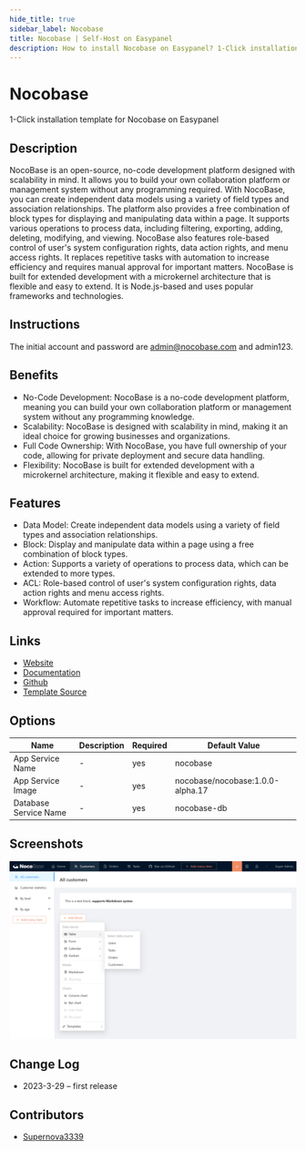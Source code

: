 ```yaml
---
hide_title: true
sidebar_label: Nocobase
title: Nocobase | Self-Host on Easypanel
description: How to install Nocobase on Easypanel? 1-Click installation template for Nocobase on Easypanel
---
```


<!-- generated -->

# Nocobase

1-Click installation template for Nocobase on Easypanel

## Description

NocoBase is an open-source, no-code development platform designed with scalability in mind. It allows you to build your own collaboration platform or management system without any programming required. With NocoBase, you can create independent data models using a variety of field types and association relationships. The platform also provides a free combination of block types for displaying and manipulating data within a page. It supports various operations to process data, including filtering, exporting, adding, deleting, modifying, and viewing. NocoBase also features role-based control of user&#39;s system configuration rights, data action rights, and menu access rights. It replaces repetitive tasks with automation to increase efficiency and requires manual approval for important matters. NocoBase is built for extended development with a microkernel architecture that is flexible and easy to extend. It is Node.js-based and uses popular frameworks and technologies.

## Instructions

The initial account and password are admin@nocobase.com and admin123.

## Benefits

- No-Code Development: NocoBase is a no-code development platform, meaning you can build your own collaboration platform or management system without any programming knowledge.
- Scalability: NocoBase is designed with scalability in mind, making it an ideal choice for growing businesses and organizations.
- Full Code Ownership: With NocoBase, you have full ownership of your code, allowing for private deployment and secure data handling.
- Flexibility: NocoBase is built for extended development with a microkernel architecture, making it flexible and easy to extend.

## Features

- Data Model: Create independent data models using a variety of field types and association relationships.
- Block: Display and manipulate data within a page using a free combination of block types.
- Action: Supports a variety of operations to process data, which can be extended to more types.
- ACL: Role-based control of user's system configuration rights, data action rights and menu access rights.
- Workflow: Automate repetitive tasks to increase efficiency, with manual approval required for important matters.

## Links

- [Website](https://www.nocobase.com/)
- [Documentation](https://docs.nocobase.com)
- [Github](https://github.com/nocobase/nocobase)
- [Template Source](https://github.com/easypanel-io/templates/tree/main/templates/nocobase)

## Options

Name | Description | Required | Default Value
-|-|-|-
App Service Name | - | yes | nocobase
App Service Image | - | yes | nocobase/nocobase:1.0.0-alpha.17
Database Service Name | - | yes | nocobase-db

## Screenshots

![Nocobase Screenshot](./assets/screenshot.png)

## Change Log

- 2023-3-29 – first release

## Contributors

- [Supernova3339](https://github.com/Supernova3339)
